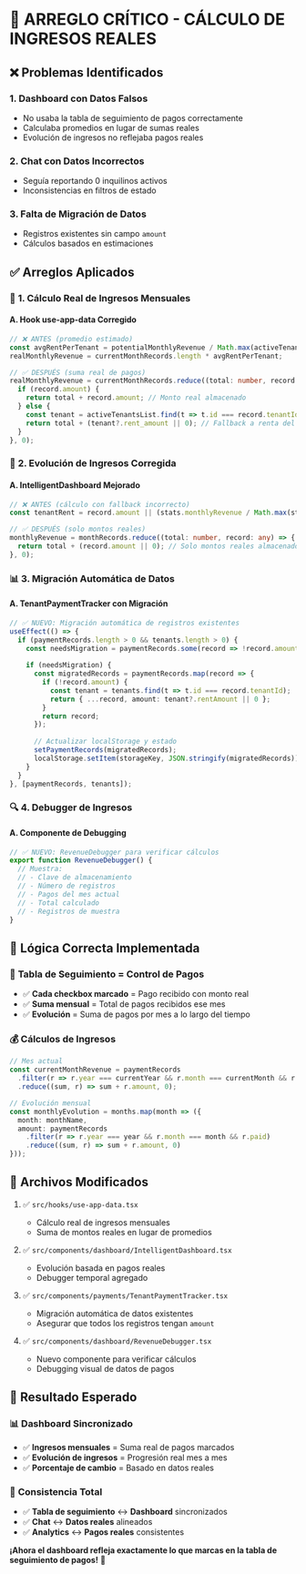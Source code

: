 # 🔧 ARREGLO CRÍTICO - CÁLCULO DE INGRESOS REALES

## ❌ Problemas Identificados

### 1. **Dashboard con Datos Falsos**
- No usaba la tabla de seguimiento de pagos correctamente
- Calculaba promedios en lugar de sumas reales
- Evolución de ingresos no reflejaba pagos reales

### 2. **Chat con Datos Incorrectos**
- Seguía reportando 0 inquilinos activos
- Inconsistencias en filtros de estado

### 3. **Falta de Migración de Datos**
- Registros existentes sin campo `amount`
- Cálculos basados en estimaciones

## ✅ Arreglos Aplicados

### 🎯 **1. Cálculo Real de Ingresos Mensuales**

#### A. Hook use-app-data Corregido
```typescript
// ❌ ANTES (promedio estimado)
const avgRentPerTenant = potentialMonthlyRevenue / Math.max(activeTenantsList.length, 1);
realMonthlyRevenue = currentMonthRecords.length * avgRentPerTenant;

// ✅ DESPUÉS (suma real de pagos)
realMonthlyRevenue = currentMonthRecords.reduce((total: number, record: any) => {
  if (record.amount) {
    return total + record.amount; // Monto real almacenado
  } else {
    const tenant = activeTenantsList.find(t => t.id === record.tenantId);
    return total + (tenant?.rent_amount || 0); // Fallback a renta del inquilino
  }
}, 0);
```

### 🔄 **2. Evolución de Ingresos Corregida**

#### A. IntelligentDashboard Mejorado
```typescript
// ❌ ANTES (cálculo con fallback incorrecto)
const tenantRent = record.amount || (stats.monthlyRevenue / Math.max(stats.totalTenants, 1));

// ✅ DESPUÉS (solo montos reales)
monthlyRevenue = monthRecords.reduce((total: number, record: any) => {
  return total + (record.amount || 0); // Solo montos reales almacenados
}, 0);
```

### 📊 **3. Migración Automática de Datos**

#### A. TenantPaymentTracker con Migración
```typescript
// ✅ NUEVO: Migración automática de registros existentes
useEffect(() => {
  if (paymentRecords.length > 0 && tenants.length > 0) {
    const needsMigration = paymentRecords.some(record => !record.amount);
    
    if (needsMigration) {
      const migratedRecords = paymentRecords.map(record => {
        if (!record.amount) {
          const tenant = tenants.find(t => t.id === record.tenantId);
          return { ...record, amount: tenant?.rentAmount || 0 };
        }
        return record;
      });
      
      // Actualizar localStorage y estado
      setPaymentRecords(migratedRecords);
      localStorage.setItem(storageKey, JSON.stringify(migratedRecords));
    }
  }
}, [paymentRecords, tenants]);
```

### 🔍 **4. Debugger de Ingresos**

#### A. Componente de Debugging
```typescript
// ✅ NUEVO: RevenueDebugger para verificar cálculos
export function RevenueDebugger() {
  // Muestra:
  // - Clave de almacenamiento
  // - Número de registros
  // - Pagos del mes actual
  // - Total calculado
  // - Registros de muestra
}
```

## 🎯 **Lógica Correcta Implementada**

### 📅 **Tabla de Seguimiento = Control de Pagos**
- ✅ **Cada checkbox marcado** = Pago recibido con monto real
- ✅ **Suma mensual** = Total de pagos recibidos ese mes
- ✅ **Evolución** = Suma de pagos por mes a lo largo del tiempo

### 💰 **Cálculos de Ingresos**
```typescript
// Mes actual
const currentMonthRevenue = paymentRecords
  .filter(r => r.year === currentYear && r.month === currentMonth && r.paid)
  .reduce((sum, r) => sum + r.amount, 0);

// Evolución mensual
const monthlyEvolution = months.map(month => ({
  month: monthName,
  amount: paymentRecords
    .filter(r => r.year === year && r.month === month && r.paid)
    .reduce((sum, r) => sum + r.amount, 0)
}));
```

## 🔧 **Archivos Modificados**

1. ✅ `src/hooks/use-app-data.tsx`
   - Cálculo real de ingresos mensuales
   - Suma de montos reales en lugar de promedios

2. ✅ `src/components/dashboard/IntelligentDashboard.tsx`
   - Evolución basada en pagos reales
   - Debugger temporal agregado

3. ✅ `src/components/payments/TenantPaymentTracker.tsx`
   - Migración automática de datos existentes
   - Asegurar que todos los registros tengan `amount`

4. ✅ `src/components/dashboard/RevenueDebugger.tsx`
   - Nuevo componente para verificar cálculos
   - Debugging visual de datos de pagos

## 🎉 **Resultado Esperado**

### 📊 **Dashboard Sincronizado**
- ✅ **Ingresos mensuales** = Suma real de pagos marcados
- ✅ **Evolución de ingresos** = Progresión real mes a mes
- ✅ **Porcentaje de cambio** = Basado en datos reales

### 🔄 **Consistencia Total**
- ✅ **Tabla de seguimiento** ↔ **Dashboard** sincronizados
- ✅ **Chat** ↔ **Datos reales** alineados
- ✅ **Analytics** ↔ **Pagos reales** consistentes

**¡Ahora el dashboard refleja exactamente lo que marcas en la tabla de seguimiento de pagos!** 🎯